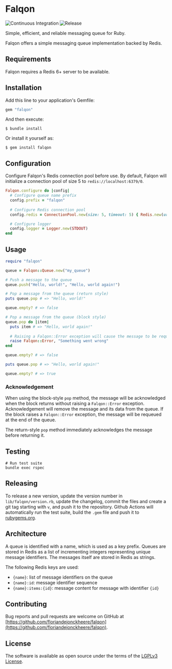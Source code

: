 # Falqon

![Continuous Integration](https://github.com/floriandejonckheere/falqon/workflows/Continuous%20Integration/badge.svg)
![Release](https://img.shields.io/github/v/release/floriandejonckheere/falqon?label=Latest%20release)

Simple, efficient, and reliable messaging queue for Ruby.

Falqon offers a simple messaging queue implementation backed by Redis.

## Requirements

Falqon requires a Redis 6+ server to be available.

## Installation

Add this line to your application's Gemfile:

```ruby
gem "falqon"
```

And then execute:

    $ bundle install

Or install it yourself as:

    $ gem install falqon

## Configuration

Configure Falqon's Redis connection pool before use.
By default, Falqon will initialize a connection pool of size 5 to `redis://localhost:6379/0`.

```ruby
Falqon.configure do |config|
  # Configure queue name prefix
  config.prefix = "falqon"
  
  # Configure Redis connection pool
  config.redis = ConnectionPool.new(size: 5, timeout: 5) { Redis.new(url: "redis://localhost:6379/0") }

  # Configure logger
  config.logger = Logger.new(STDOUT)
end
```

## Usage

```ruby
require "falqon"

queue = Falqon::Queue.new("my_queue")

# Push a message to the queue
queue.push("Hello, world!", "Hello, world again!")

# Pop a message from the queue (return style)
puts queue.pop # => "Hello, world!"

queue.empty? # => false

# Pop a message from the queue (block style)
queue.pop do |item|
  puts item # => "Hello, world again!"
  
  # Raising a Falqon::Error exception will cause the message to be requeued
  raise Falqon::Error, "Something went wrong"
end

queue.empty? # => false

puts queue.pop # => "Hello, world again!"

queue.empty? # => true
```

### Acknowledgement

When using the block-style `pop` method, the message will be acknowledged when the block returns without raising a `Falqon::Error` exception.
Acknowledgement will remove the message and its data from the queue.
If the block raises a `Falqon::Error` exception, the message will be requeued at the end of the queue.

The return-style `pop` method immediately acknowledges the message before returning it.

## Testing

```ssh
# Run test suite
bundle exec rspec
```

## Releasing

To release a new version, update the version number in `lib/falqon/version.rb`, update the changelog, commit the files and create a git tag starting with `v`, and push it to the repository.
Github Actions will automatically run the test suite, build the `.gem` file and push it to [rubygems.org](https://rubygems.org).

## Architecture

A queue is identified with a name, which is used as a key prefix.
Queues are stored in Redis as a list of incrementing integers representing unique message identifiers.
The messages itself are stored in Redis as strings.

The following Redis keys are used:
- `{name}`: list of message identifiers on the queue
- `{name}:id`: message identifier sequence
- `{name}:items:{id}`: message content for message with identifier `{id}`

## Contributing

Bug reports and pull requests are welcome on GitHub at [https://github.com/floriandejonckheere/falqon](https://github.com/floriandejonckheere/falqon). 

## License

The software is available as open source under the terms of the [LGPLv3 License](https://www.gnu.org/licenses/lgpl-3.0.html).
